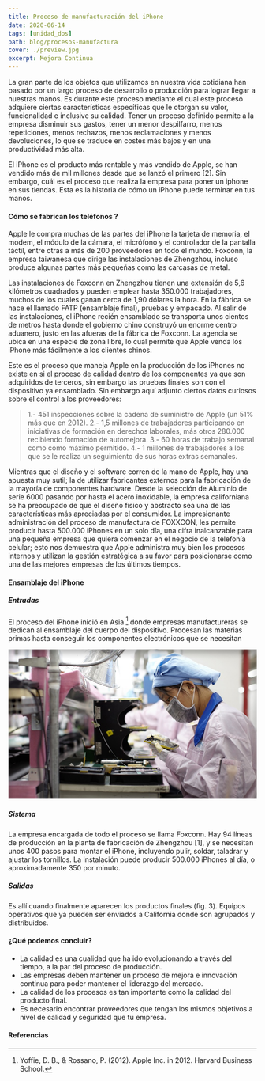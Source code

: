 ```yaml
---
title: Proceso de manufacturación del iPhone
date: 2020-06-14
tags: [unidad_dos]
path: blog/procesos-manufactura
cover: ./preview.jpg
excerpt: Mejora Continua
---
```

La gran parte de los objetos que utilizamos en nuestra vida cotidiana han pasado por un largo proceso de desarrollo o producción para lograr llegar a nuestras manos. Es durante este proceso mediante el cual este proceso adquiere ciertas características específicas que le otorgan su valor, funcionalidad e inclusive su calidad. Tener un proceso definido permite a la empresa disminuir sus gastos, tener un menor despilfarro, menos repeticiones, menos rechazos, menos reclamaciones y menos devoluciones, lo que se traduce en costes más bajos y en una productividad más alta.

El iPhone es el producto más rentable y más vendido de Apple, se han vendido más de mil millones desde que se lanzó el primero [2]. Sin embargo, cuál es el proceso que realiza la empresa para poner un iphone en sus tiendas. Esta es la historia de cómo un iPhone puede terminar en tus manos.

#### Cómo se fabrican los teléfonos ?

Apple le compra muchas de las partes del iPhone la tarjeta de memoria, el modem, el módulo de la cámara, el micrófono y el controlador de la pantalla táctil, entre otras a más de 200 proveedores en todo el mundo. Foxconn, la empresa taiwanesa que dirige las instalaciones de Zhengzhou, incluso produce algunas partes más pequeñas como las carcasas de metal.

Las instalaciones de Foxconn en Zhengzhou tienen una extensión de 5,6 kilómetros cuadrados y pueden emplear hasta 350.000 trabajadores, muchos de los cuales ganan cerca de 1,90 dólares la hora. En la fábrica se hace el llamado FATP (ensamblaje final), pruebas y empacado.
Al salir de las instalaciones, el iPhone recién ensamblado se transporta unos cientos de metros hasta donde el gobierno chino construyó un enorme centro aduanero, justo en las afueras de la fábrica de Foxconn. La agencia se ubica en una especie de zona libre, lo cual permite que Apple venda los iPhone más fácilmente a los clientes chinos.

Este es el proceso que maneja Apple en la producción de los iPhones no existe en si el proceso de calidad dentro de los componentes ya que son adquiridos de terceros, sin embargo las pruebas finales son con el dispositivo ya ensamblado. Sin embargo aquí adjunto ciertos datos curiosos sobre el control a los proveedores:

> 1.- 451 inspecciones sobre la cadena de suministro de Apple (un 51% más que en 2012). 2.- 1,5 millones de trabajadores participando en iniciativas de formación en derechos laborales, más otros 280.000 recibiendo formación de automejora. 3.- 60 horas de trabajo semanal como como máximo permitido. 4.- 1 millones de trabajadores a los que se le realiza un seguimiento de sus horas extras semanales.

Mientras que el diseño y el software corren de la mano de Apple, hay una apuesta muy sutil; la de utilizar fabricantes externos para la fabricación de la mayoría de componentes hardware. Desde la selección de Aluminio de serie 6000 pasando por hasta el acero inoxidable, la empresa californiana se ha preocupado de que el diseño físico y abstracto sea una de las características más apreciadas por el consumidor. La impresionante administración del proceso de manufactura de FOXXCON, les permite producir hasta 500.000 iPhones en un solo día, una cifra inalcanzable para una pequeña empresa que quiera comenzar en el negocio de la telefonía celular; esto nos demuestra que Apple administra muy bien los procesos internos y utilizan la gestión estratégica a su favor para posicionarse como una de las mejores empresas de los últimos tiempos.

#### Ensamblaje del iPhone
##### Entradas
El proceso del iPhone inició en Asia [^2] donde empresas manufactureras se dedican al ensamblaje del cuerpo del dispositivo. Procesan las materias primas hasta conseguir los componentes electrónicos que se necesitan

![](fig1.jpg)

##### Sistema
La empresa encargada de todo el proceso se llama Foxconn. Hay 94 líneas de producción en la planta de fabricación de Zhengzhou [1], y se necesitan unos 400 pasos para montar el iPhone, incluyendo pulir, soldar, taladrar y ajustar los tornillos. La instalación puede producir 500.000 iPhones al día, o aproximadamente 350 por minuto.

##### Salidas
Es allí cuando finalmente aparecen los productos finales (fig. 3). Equipos operativos que ya pueden ser enviados a California donde son agrupados y distribuidos.


#### ¿Qué podemos concluir?

- La calidad es una cualidad que ha ido evolucionando a través del tiempo, a la par del proceso de producción.
- Las empresas deben mantener un proceso de mejora e innovación continua para poder mantener el liderazgo del mercado.
- La calidad de los procesos es tan importante como la calidad del producto final.
- Es necesario encontrar proveedores que tengan los mismos objetivos a nivel de calidad y seguridad que tu empresa.

#### Referencias

[^1]: An iPhone’s Journey, From the Factory Floor to the Retail Store. (2020). Retrieved 17 June 2020, from: https://www.nytimes.com/2016/12/29/technology/iphone-china-apple-stores.html
[^2]: Yoffie, D. B., & Rossano, P. (2012). Apple Inc. in 2012. Harvard Business School.
